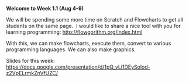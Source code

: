 **Welcome to Week 1.1 (Aug 4-9)**

We will be spending some more time on Scratch and Flowcharts to get all students on the same page. 
I would like to share a nice tool with you for learning programming: http://flowgorithm.org/index.html


With this, we can make flowcharts, execute them, convert to various programming languages. 
We can also make graphics.

Slides for this week: https://docs.google.com/presentation/d/1pQ_vLi1DEySolod-z2VpELrmkZnVfUZC/


